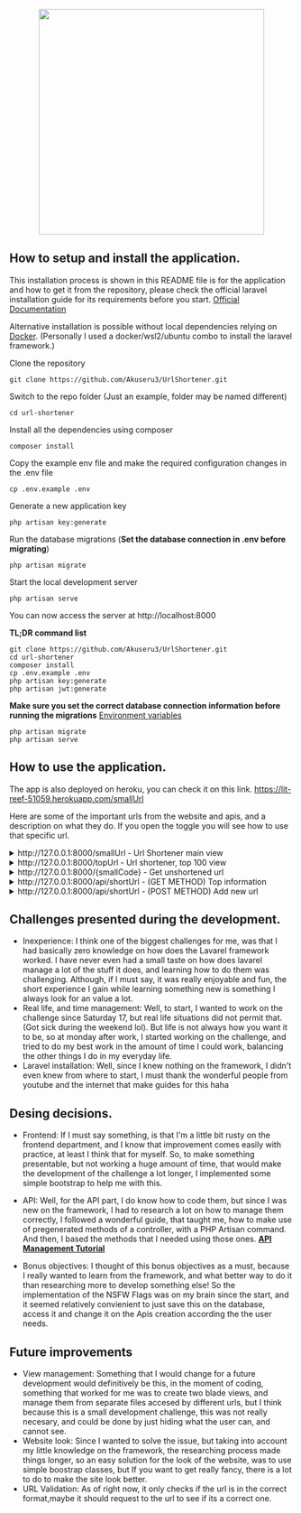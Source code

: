 <p align="center"><a href="https://laravel.com" target="_blank"><img src="https://raw.githubusercontent.com/laravel/art/master/logo-lockup/5%20SVG/2%20CMYK/1%20Full%20Color/laravel-logolockup-cmyk-red.svg" width="400"></a></p>


## How to setup and install the application.

This installation process is shown in this README file is for the application and how to get it from the repository, please check the official laravel installation guide for its requirements before you start. [Official Documentation](https://laravel.com/docs/5.4/installation#installation)

Alternative installation is possible without local dependencies relying on [Docker](https://www.docker.com/products/docker-desktop). 
(Personally I used a docker/wsl2/ubuntu combo to install the laravel framework.)


Clone the repository

    git clone https://github.com/Akuseru3/UrlShortener.git

Switch to the repo folder (Just an example, folder may be named different)

    cd url-shortener

Install all the dependencies using composer

    composer install

Copy the example env file and make the required configuration changes in the .env file

    cp .env.example .env

Generate a new application key

    php artisan key:generate

Run the database migrations (**Set the database connection in .env before migrating**)

    php artisan migrate

Start the local development server

    php artisan serve

You can now access the server at http://localhost:8000

**TL;DR command list**

    git clone https://github.com/Akuseru3/UrlShortener.git
    cd url-shortener
    composer install
    cp .env.example .env
    php artisan key:generate
    php artisan jwt:generate 
    
**Make sure you set the correct database connection information before running the migrations** [Environment variables](#environment-variables)

    php artisan migrate
    php artisan serve

## How to use the application.

The app is also deployed on heroku, you can check it on this link.
https://lit-reef-51059.herokuapp.com/smallUrl

Here are some of the important urls from the website and apis, and a description on what they do. If you open the toggle you will see how to use that specific url.
<details>
<summary>http://127.0.0.1:8000/smallUrl - Url Shortener main view</summary>


The usage of this view is fairly simple. 
- The top component are just to buttons that can change what you see. This buttons change the view between the shortener and the top.
- To shorten your url, just add the link on the input box. Mark the check as NSFW if needed.
- When you click on the button, the result of your input, will appear on the botton box.

When adding urls, please add complete urls, for example, a format like -> https://www.facebook.com/

</details>

<details>
<summary>http://127.0.0.1:8000/topUrl - Url shortener, top 100 view</summary>



 On this view you will have the next uses:
- The top component are just to buttons that can change what you see. This buttons change the view between the shortener and the top.
- On each box there is information of the top 100 entered urls, if you click on the short URL you should be redirected to the referenced url. If you want to see the complete top, just scroll down to the bottom.



</details>

<details>
<summary>http://127.0.0.1:8000/{smallCode} - Get unshortened url</summary>



This is a simple api route, if you add to the url, any small code, it will return the linked url if it has one.
For example, if your small generated url is -> https://smallUrl.com/OSPx2. Entering the code OSPx2, you will get the actual value of the linked url on the database.
</details>



<details>


<summary>http://127.0.0.1:8000/api/shortUrl - (GET METHOD) Top information</summary>
This url will return an array with all of the top urls entered on the system.
</details>



<details>



<summary>http://127.0.0.1:8000/api/shortUrl - (POST METHOD) Add new url</summary>
When you post to this url, a new url will be saved on the system if its a new one, or it will return a previous saved small url.
For example, if you want to make request on something like postman, you will need to add a body where you will enter the url to shorten, if the nsfw flag is not entered, this will be set to false by default.
 - Example body:

{
    "bigUrl": "https://www.youtube.com/watchsomething785465",
    "nsfw": 1
}



</details>

## Challenges presented during the development.

- Inexperience: I think one of the biggest challenges for me, was that I had basically zero knowledge on how does the Lavarel framework worked. I have never even had a small taste on how does lavarel manage a lot of the stuff it does, and learning how to do them was challenging. Although, if I must say, it was really enjoyable and fun, the short experience I gain while learning something new is something I always look for an value a lot.
- Real life, and time management: Well, to start, I wanted to work on the challenge since Saturday 17, but real life situations did not permit that. (Got sick during the weekend lol). But life is not always how you want it to be, so at monday after work, I started working on the challenge, and tried to do my best work in the amount of time I could work, balancing the other things I do in my everyday life.
- Laravel installation: Well, since I knew nothing on the framework, I didn't even knew from where to start, I must thank the wonderful people from youtube and the internet that make guides for this haha

## Desing decisions.
- Frontend: If I must say something, is that I'm a little bit rusty on the frontend department, and I know that improvement comes easily with practice, at least I think that for myself. So, to make something presentable, but not working a huge amount of time, that would make the development of the challenge a lot longer, I implemented some simple bootstrap to help me with this.

- API: Well, for the API part, I do know how to code them, but since I was new on the framework, I had to research a lot on how to manage them correctly, I followed a wonderful guide, that taught me, how to make use of pregenerated methods of a controller, with a PHP Artisan command. And then, I based the methods that I needed using those ones. **[API Management Tutorial](https://www.section.io/engineering-education/how-to-create-an-api-using-laravel/)**

- Bonus objectives: I thought of this bonus objectives as a must, because I really wanted to learn from the framework, and what better way to do it than researching more to develop something else! So the implementation of the NSFW Flags was on my brain since the start, and it seemed relatively convienient to just save this on the database, access it and change it on the Apis creation according the the user needs.


## Future improvements
- View management: Something that I would change for a future development would definitively be this, in the moment of coding, something that worked for me was to create two blade views, and manage them from separate files accesed by different urls, but I think because this is a small development challenge, this was not really necesary, and could be done by just hiding what the user can, and cannot see.
- Website look: Since I wanted to solve the issue, but taking into account my little knowledge on the framework, the researching process made things longer, so an easy solution for the look of the website, was to use simple boostrap classes, but If you want to get really fancy, there is a lot to do to make the site look better.
- URL Validation: As of right now, it only checks if the url is in the correct format,maybe it should request to the url to see if its a correct one.
